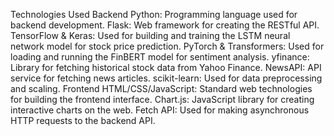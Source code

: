 Technologies Used
Backend
Python: Programming language used for backend development.
Flask: Web framework for creating the RESTful API.
TensorFlow & Keras: Used for building and training the LSTM neural network model for stock price prediction.
PyTorch & Transformers: Used for loading and running the FinBERT model for sentiment analysis.
yfinance: Library for fetching historical stock data from Yahoo Finance.
NewsAPI: API service for fetching news articles.
scikit-learn: Used for data preprocessing and scaling.
Frontend
HTML/CSS/JavaScript: Standard web technologies for building the frontend interface.
Chart.js: JavaScript library for creating interactive charts on the web.
Fetch API: Used for making asynchronous HTTP requests to the backend API.
